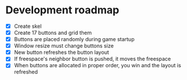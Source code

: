 # Development roadmap
- [x] Create skel
- [x] Create 17 buttons and grid them
- [x] Buttons are placed randomly during game startup
- [x] Window resize must change buttons size
- [x] New button refreshes the button layout
- [x] If freespace's neighbor button is pushed, it moves the freespace
- [x] When buttons are allocated in proper order, you win and the layout is refreshed
